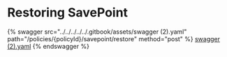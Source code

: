# Restoring SavePoint



{% swagger src="../../../../../.gitbook/assets/swagger (2).yaml" path="/policies/{policyId}/savepoint/restore" method="post" %}
[swagger (2).yaml](<../../../../../.gitbook/assets/swagger (2).yaml>)
{% endswagger %}
